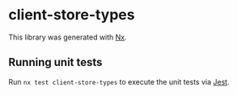 # client-store-types

This library was generated with [Nx](https://nx.dev).

## Running unit tests

Run `nx test client-store-types` to execute the unit tests via [Jest](https://jestjs.io).

